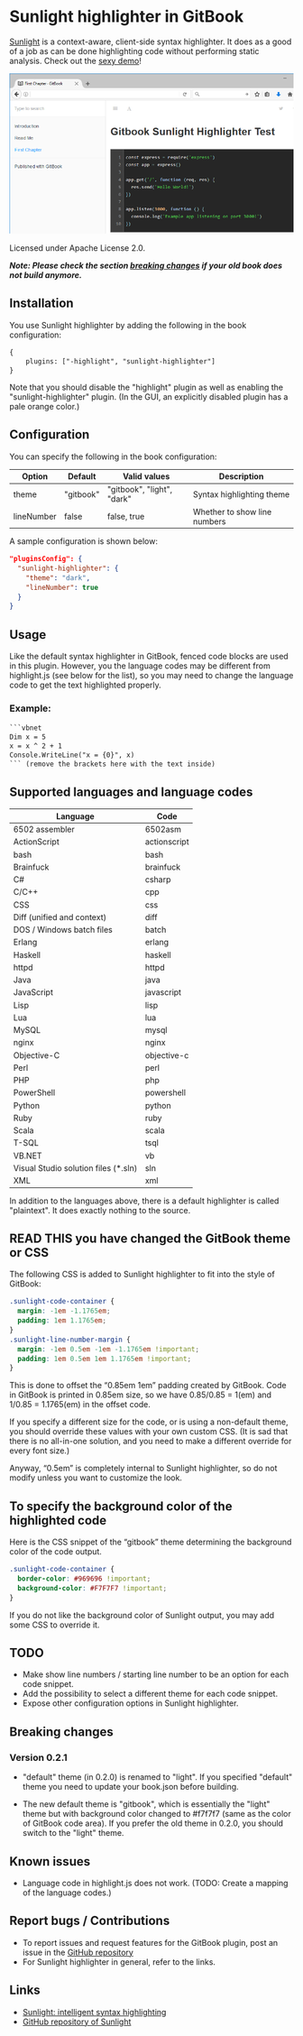 # Sunlight highlighter in GitBook
[Sunlight](http://sunlightjs.com/) is a context-aware, client-side syntax
highlighter. It does as a good of a job as can be done highlighting code
without performing static analysis. Check out the
[sexy demo](http://sunlightjs.com/demo.html)!

![Dark theme](./docs/example.png "Sunlight highlighting JS code in GitBook")

Licensed under Apache License 2.0.

_**Note: Please check the section [breaking changes](#breaking-changes) if your old book does not build anymore.**_

## Installation

You use Sunlight highlighter by adding the following in the book configuration:
```
{
    plugins: ["-highlight", "sunlight-highlighter"]
}
```

Note that you should disable the "highlight" plugin as well as enabling the
"sunlight-highlighter" plugin. (In the GUI, an explicitly disabled plugin has a
pale orange color.)

## Configuration

You can specify the following in the book configuration:

| Option | Default | Valid values | Description |
|--|--|--|--|
| theme | "gitbook" | "gitbook", "light", "dark" | Syntax highlighting theme |
| lineNumber | false | false, true | Whether to show line numbers |

A sample configuration is shown below:

```json
"pluginsConfig": {
  "sunlight-highlighter": {
    "theme": "dark",
    "lineNumber": true
  }
}
```

## Usage

Like the default syntax highlighter in GitBook, fenced code blocks are used in
this plugin. However, you the language codes may be different from highlight.js
(see below for the list), so you may need to change the language code to get the
text highlighted properly.

### Example:

```
```vbnet
Dim x = 5
x = x ^ 2 + 1
Console.WriteLine("x = {0}", x)
``` (remove the brackets here with the text inside)
```

## Supported languages and language codes

| Language                             | Code          |
|--------------------------------------|---------------|
| 6502 assembler                       | 6502asm       |
| ActionScript                         | actionscript  |
| bash                                 | bash          |
| Brainfuck                            | brainfuck     |
| C#                                   | csharp        |
| C/C++                                | cpp           |
| CSS                                  | css           |
| Diff (unified and context)           | diff          |
| DOS / Windows batch files            | batch         |
| Erlang                               | erlang        |
| Haskell                              | haskell       |
| httpd                                | httpd         |
| Java                                 | java          |
| JavaScript                           | javascript    |
| Lisp                                 | lisp          |
| Lua                                  | lua           |
| MySQL                                | mysql         |
| nginx                                | nginx         |
| Objective-C                          | objective-c   |
| Perl                                 | perl          |
| PHP                                  | php           |
| PowerShell                           | powershell    |
| Python                               | python        |
| Ruby                                 | ruby          |
| Scala                                | scala         |
| T-SQL                                | tsql          |
| VB.NET                               | vb            |
| Visual Studio solution files (*.sln) | sln           |
| XML                                  | xml           |

In addition to the languages above, there is a default highlighter is called "plaintext". It does exactly nothing to the source.

## READ THIS you have changed the GitBook theme or CSS

The following CSS is added to Sunlight highlighter to fit into the style of GitBook:

```css
.sunlight-code-container {
  margin: -1em -1.1765em;
  padding: 1em 1.1765em;
}
.sunlight-line-number-margin {
  margin: -1em 0.5em -1em -1.1765em !important;
  padding: 1em 0.5em 1em 1.1765em !important;
}
```

This is done to offset the “0.85em 1em” padding created by GitBook. Code in GitBook is printed in 0.85em size, so we have 0.85/0.85 = 1(em) and 1/0.85 = 1.1765(em) in the offset code.

If you specify a different size for the code, or is using a non-default theme, you should override these values with your own custom CSS. (It is sad that there is no all-in-one solution, and you need to make a different override for every font size.)

Anyway, “0.5em” is completely internal to Sunlight highlighter, so do not modify unless you want to customize the look.

## To specify the background color of the highlighted code

Here is the CSS snippet of the “gitbook” theme determining the background color of the code output.
```css
.sunlight-code-container {
  border-color: #969696 !important;
  background-color: #F7F7F7 !important;
}
```
If you do not like the background color of Sunlight output, you may add some CSS to override it.

## TODO
- Make show line numbers / starting line number to be an option for each code snippet.
- Add the possibility to select a different theme for each code snippet.
- Expose other configuration options in Sunlight highlighter.

## Breaking changes
### Version 0.2.1
- "default" theme (in 0.2.0) is renamed to "light".
  If you specified "default" theme you need to update your book.json before building.

- The new default theme is "gitbook", which is essentially the "light" theme but with background color changed to #f7f7f7 (same as the color of GitBook code area).
  If you prefer the old theme in 0.2.0, you should switch to the "light" theme.

## Known issues
- Language code in highlight.js does not work. (TODO: Create a mapping of the
  language codes.)

## Report bugs / Contributions
- To report issues and request features for the GitBook plugin, post an issue in the
  [GitHub repository](https://github.com/lwchkg/gitbook-plugin-sunlight-highlighter)
- For Sunlight highlighter in general, refer to the links.

## Links
- [Sunlight: intelligent syntax highlighting](http://sunlightjs.com/)
- [GitHub repository of Sunlight](https://github.com/tmont/sunlight)
